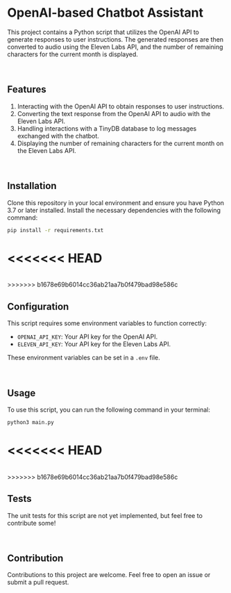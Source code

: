 # OpenAI-based Chatbot Assistant

This project contains a Python script that utilizes the OpenAI API to generate responses to user instructions. The
generated responses are then converted to audio using the Eleven Labs API, and the number of remaining characters for
the current month is displayed.

<br />

## Features

1. Interacting with the OpenAI API to obtain responses to user instructions.
2. Converting the text response from the OpenAI API to audio with the Eleven Labs API.
3. Handling interactions with a TinyDB database to log messages exchanged with the chatbot.
4. Displaying the number of remaining characters for the current month on the Eleven Labs API.

<br />

## Installation

Clone this repository in your local environment and ensure you have Python 3.7 or later installed. Install the necessary
dependencies with the following command:

```bash
pip install -r requirements.txt
```
<<<<<<< HEAD
=======

<br />
>>>>>>> b1678e69b6014cc36ab21aa7b0f479bad98e586c

## Configuration

This script requires some environment variables to function correctly:

- `OPENAI_API_KEY`: Your API key for the OpenAI API.
- `ELEVEN_API_KEY`: Your API key for the Eleven Labs API.

These environment variables can be set in a `.env` file.

<br />

## Usage

To use this script, you can run the following command in your terminal:

```bash
python3 main.py
```
<<<<<<< HEAD
=======

<br />
>>>>>>> b1678e69b6014cc36ab21aa7b0f479bad98e586c

## Tests

The unit tests for this script are not yet implemented, but feel free to contribute some!

<br />

## Contribution

Contributions to this project are welcome. Feel free to open an issue or submit a pull request.

